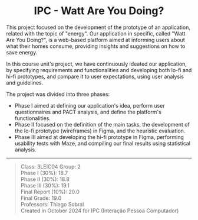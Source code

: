 <h1 align="center">IPC - Watt Are You Doing?</h1>

This project focused on the development of the prototype of an application, related with the topic of "energy". Our application in specific, called "Watt Are You Doing?", is a web-based platform aimed at informing users about what their homes consume, providing insights and suggestions on how to save energy. 

In this course unit's project, we have continuously ideated our application, by specifying requirements and functionalities and developing both lo-fi and hi-fi prototypes, and compare it to user expectations, using user analysis and guidelines.

The project was divided into three phases:
- Phase I aimed at defining our application's idea, perform user questionnaires and PACT analysis, and define the platform's functionalities.
- Phase II focused on the definition of the main tasks, the development of the lo-fi prototype (wireframes) in Figma, and the heuristic evaluation.
- Phase III aimed at developing the hi-fi prototype in Figma, performing usability tests with Maze, and compiling our final results using statistical analysis.

---

> Class: 3LEIC04 Group: 2  
> Phase I (30%): 18.7  
> Phase II (30%): 18.8  
> Phase III (30%): 19.1  
> Final Report (10%): 20.0  
> Final Grade: 19.0  
> Professors: Thiago Sobral  
> Created in October 2024 for IPC (Interação Pessoa Computador)  